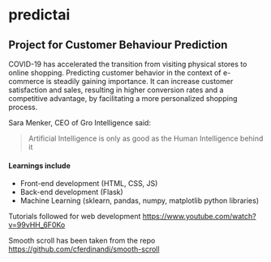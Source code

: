 # predictai
## Project for Customer Behaviour Prediction

COVID-19 has accelerated the transition from visiting physical stores to online shopping. Predicting customer behavior in the context of e-commerce is steadily gaining importance. It can increase customer satisfaction and sales, resulting in  higher conversion rates and a competitive advantage, by facilitating a more personalized shopping process.

Sara Menker, CEO of Gro Intelligence said:

> Artificial Intelligence is only as good as the Human Intelligence behind it

#### Learnings include
* Front-end development (HTML, CSS, JS) 
* Back-end development (Flask)
* Machine Learning (sklearn, pandas, numpy, matplotlib python libraries)

Tutorials followed for web development https://www.youtube.com/watch?v=99vHH_6F0Ko

Smooth scroll has been taken from the repo https://github.com/cferdinandi/smooth-scroll
